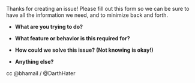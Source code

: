 Thanks for creating an issue! Please fill out this form so we can be
sure to have all the information we need, and to minimize back and forth.

* **What are you trying to do?**

* **What feature or behavior is this required for?**

* **How could we solve this issue? (Not knowing is okay!)**

* **Anything else?**

cc @bhamail / @DarthHater
